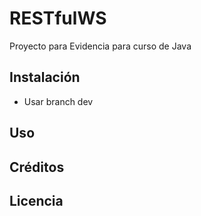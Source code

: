 # RESTfulWS
Proyecto para Evidencia para curso de Java

## Instalación

- Usar branch dev

## Uso


## Créditos


## Licencia

